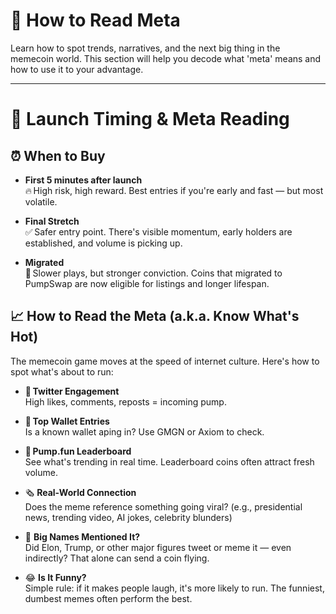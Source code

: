 # 🧠 How to Read Meta

Learn how to spot trends, narratives, and the next big thing in the memecoin world. This section will help you decode what 'meta' means and how to use it to your advantage.

---

# 📡 Launch Timing & Meta Reading

## ⏰ When to Buy
- **First 5 minutes after launch**  
  🔥 High risk, high reward. Best entries if you're early and fast — but most volatile.

- **Final Stretch**  
  ✅ Safer entry point. There's visible momentum, early holders are established, and volume is picking up.

- **Migrated**  
  🐢 Slower plays, but stronger conviction. Coins that migrated to PumpSwap are now eligible for listings and longer lifespan.

## 📈 How to Read the Meta (a.k.a. Know What's Hot)
The memecoin game moves at the speed of internet culture. Here's how to spot what's about to run:

- 🧵 **Twitter Engagement**  
  High likes, comments, reposts = incoming pump.

- 👑 **Top Wallet Entries**  
  Is a known wallet aping in? Use GMGN or Axiom to check.

- 🤖 **Pump.fun Leaderboard**  
  See what's trending in real time. Leaderboard coins often attract fresh volume.

- 🗞 **Real-World Connection**  
  Does the meme reference something going viral? (e.g., presidential news, trending video, AI jokes, celebrity blunders)

- 🚀 **Big Names Mentioned It?**  
  Did Elon, Trump, or other major figures tweet or meme it — even indirectly? That alone can send a coin flying.

- 😂 **Is It Funny?**  
  Simple rule: if it makes people laugh, it's more likely to run. The funniest, dumbest memes often perform the best. 